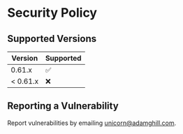 # Security Policy

## Supported Versions

| Version  | Supported          |
| -------- | -------------------|
| 0.61.x   | :white_check_mark: |
| < 0.61.x | :x:                |

## Reporting a Vulnerability

Report vulnerabilities by emailing unicorn@adamghill.com.
